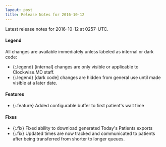 ```yaml
---
layout: post
title: Release Notes for 2016-10-12
---
```


Latest release notes for 2016-10-12 at 0257-UTC.

<div class='legend' markdown='1'>

#### Legend

All changes are available immediately unless labeled as internal or dark code:

- {:.legend} [internal] changes are only visible or applicable to Clockwise.MD staff.
- {:.legend} [dark code] changes are hidden from general use until made visible at a later date.

</div>

<div class='features' markdown='1'>

#### Features

- {:.feature} Added configurable buffer to first patient's wait time

</div>

<div class='fixes' markdown='1'>

#### Fixes

- {:.fix} Fixed ability to download generated Today's Patients exports
- {:.fix} Updated times are now tracked and communicated to patients after being transferred from shorter to longer queues.

</div>

